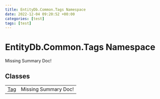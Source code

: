 ```yaml
---
title: EntityDb.Common.Tags Namespace
date: 2022-12-04 09:20:52 +00:00
categories: [test]
tags: [test]
---
```


# EntityDb.Common.Tags Namespace
Missing Summary Doc!
## Classes
<table><tr><td><!--/posts/dotnet-entitydb-common-tags-tag--><a href='#'>Tag</a></td><td>Missing Summary Doc!</td></tr></table>
